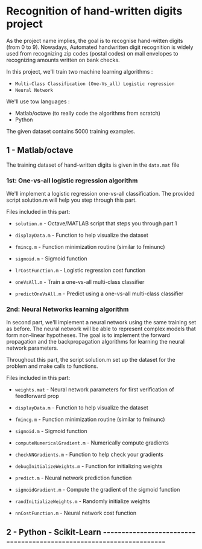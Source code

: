 # Recognition of hand-written digits project

As the project name implies, the goal is to recognise hand-witten digits (from 0 to 9). 
Nowadays, Automated handwritten digit recognition is widely used from recognizing zip 
codes (postal codes) on mail envelopes to recognizing amounts written on bank checks.

In this project, we'll train two machine learning algorithms :
- `Multi-Class Classification (One-Vs_all) Logistic regression`
- `Neural Network` 

We'll use tow languages :
- Matlab/octave (to really code the algorithms from scratch)
- Python

The given dataset contains 5000 training examples.

## 1 - Matlab/octave 

The training dataset of hand-written digits is given in the `data.mat` file 

### 1st: One-vs-all logistic regression algorithm

We'll implement a logistic regression one-vs-all classification. 
The provided script solution.m will help you step through this part.

Files included in this part:

- `solution.m`        - Octave/MATLAB script that steps you through part 1

- `displayData.m`     - Function to help visualize the dataset

- `fmincg.m`          - Function minimization routine (similar to fminunc)

- `sigmoid.m`         - Sigmoid function

- `lrCostFunction.m`  - Logistic regression cost function

- `oneVsAll.m`        - Train a one-vs-all multi-class classifier

- `predictOneVsAll.m` - Predict using a one-vs-all multi-class classifier
        

 
### 2nd: Neural Networks learning algorithm

In second part, we'll implement a neural network using the same training set as before. 
The neural network will be able to represent complex models that form non-linear hypotheses. 
The goal is to implement the forward propagation and the backpropagation algorithms for 
learning the neural network parameters.


Throughout this part, the script solution.m set up the dataset for the problem
and make calls to functions.


Files included in this part:

- `weights.mat`                - Neural network parameters for first verification of feedforward prop
	
- `displayData.m`              - Function to help visualize the dataset
	
- `fmincg.m`                   - Function minimization routine (similar to fminunc)
	
- `sigmoid.m`                  - Sigmoid function
	
- `computeNumericalGradient.m` - Numerically compute gradients
	
- `checkNNGradients.m`         - Function to help check your gradients
	
- `debugInitializeWeights.m`   - Function for initializing weights
	
- `predict.m`                  - Neural network prediction function
	
- `sigmoidGradient.m`          - Compute the gradient of the sigmoid function
	
- `randInitializeWeights.m`    - Randomly initialize weights
	
- `nnCostFunction.m`           - Neural network cost function
        

## 2 - Python - Scikit-Learn --------------------------------------------------------------------

